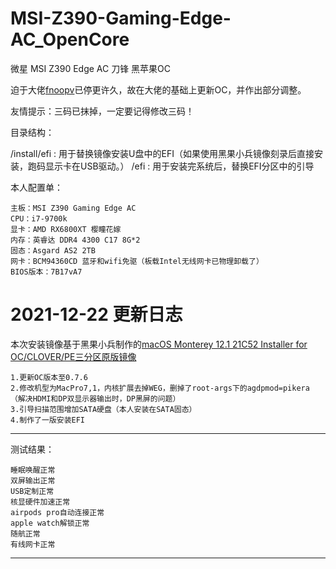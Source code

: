 # MSI-Z390-Gaming-Edge-AC_OpenCore
微星 MSI Z390 Edge AC 刀锋 黑苹果OC

迫于大佬[fnoopv](https://github.com/fnoopv/MSI-Z390-Gaming-Edge-AC_OC)已停更许久，故在大佬的基础上更新OC，并作出部分调整。

友情提示：三码已抹掉，一定要记得修改三码！

目录结构：

/install/efi : 用于替换镜像安装U盘中的EFI（如果使用黑果小兵镜像刻录后直接安装，跑码显示卡在USB驱动。）
/efi : 用于安装完系统后，替换EFI分区中的引导

本人配置单：
```
主板：MSI Z390 Gaming Edge AC
CPU：i7-9700k
显卡：AMD RX6800XT 樱瞳花嫁
内存：英睿达 DDR4 4300 C17 8G*2
固态：Asgard AS2 2TB
网卡：BCM94360CD 蓝牙和wifi免驱（板载Intel无线网卡已物理卸载了）
BIOS版本：7B17vA7
```

# 2021-12-22 更新日志
本次安装镜像基于黑果小兵制作的[macOS Monterey 12.1 21C52 Installer for OC/CLOVER/PE三分区原版镜像](https://mp.weixin.qq.com/s/4JarRMfZ0KocQXAK2KRoSA)
```
1.更新OC版本至0.7.6
2.修改机型为MacPro7,1，内核扩展去掉WEG，删掉了root-args下的agdpmod=pikera
（解决HDMI和DP双显示器输出时，DP黑屏的问题）
3.引导扫描范围增加SATA硬盘（本人安装在SATA固态）
4.制作了一版安装EFI
```

---------------------------------


测试结果：
```
睡眠唤醒正常
双屏输出正常
USB定制正常
核显硬件加速正常
airpods pro自动连接正常
apple watch解锁正常
随航正常
有线网卡正常
```


---------------------------------
